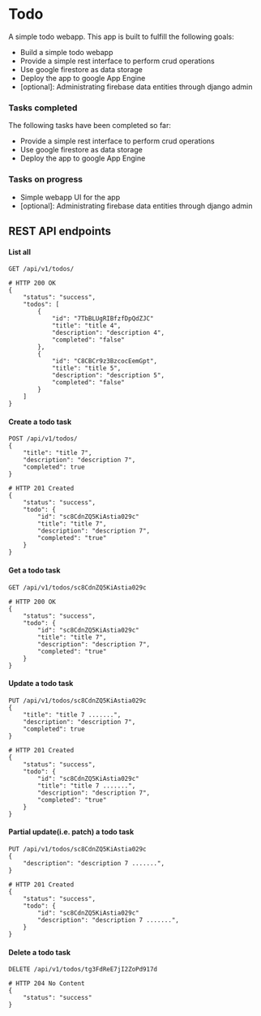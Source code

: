# Todo
A simple todo webapp. This app is built to fulfill the following goals:
  - Build a simple todo webapp
  - Provide a simple rest interface to perform crud operations
  - Use google firestore as data storage
  - Deploy the app to google App Engine
  - [optional]: Administrating firebase data entities through django admin

### Tasks completed
The following tasks have been completed so far:
  - Provide a simple rest interface to perform crud operations
  - Use google firestore as data storage
  - Deploy the app to google App Engine

### Tasks on progress
  - Simple webapp UI for the app
  - [optional]: Administrating firebase data entities through django admin


## REST API endpoints

#### List all
```
GET /api/v1/todos/
```

```
# HTTP 200 OK
{
    "status": "success",
    "todos": [
        {
            "id": "7TbBLUgRIBfzfDpQdZJC"
            "title": "title 4",
            "description": "description 4",
            "completed": "false"
        },
        {
            "id": "C8CBCr9z3BzcocEemGpt",
            "title": "title 5",
            "description": "description 5",
            "completed": "false"
        }
    ]
}
```

#### Create a todo task
```
POST /api/v1/todos/
{
    "title": "title 7",
    "description": "description 7",
    "completed": true
}
```

```
# HTTP 201 Created
{
    "status": "success",
    "todo": {
        "id": "sc8CdnZQ5KiAstia029c"
        "title": "title 7",
        "description": "description 7",
        "completed": "true"
    }
}
```

#### Get a todo task
```
GET /api/v1/todos/sc8CdnZQ5KiAstia029c
```

```
# HTTP 200 OK
{
    "status": "success",
    "todo": {
        "id": "sc8CdnZQ5KiAstia029c"
        "title": "title 7",
        "description": "description 7",
        "completed": "true"
    }
}
```

#### Update a todo task
```
PUT /api/v1/todos/sc8CdnZQ5KiAstia029c
{
    "title": "title 7 .......",
    "description": "description 7",
    "completed": true
}
```

```
# HTTP 201 Created
{
    "status": "success",
    "todo": {
        "id": "sc8CdnZQ5KiAstia029c"
        "title": "title 7 .......",
        "description": "description 7",
        "completed": "true"
    }
}
```

#### Partial update(i.e. patch) a todo task
```
PUT /api/v1/todos/sc8CdnZQ5KiAstia029c
{
    "description": "description 7 .......",
}
```

```
# HTTP 201 Created
{
    "status": "success",
    "todo": {
        "id": "sc8CdnZQ5KiAstia029c"
        "description": "description 7 .......",
    }
}
```

#### Delete a todo task
```
DELETE /api/v1/todos/tg3FdReE7jI2ZoPd917d
```

```
# HTTP 204 No Content
{
    "status": "success"
}
```
